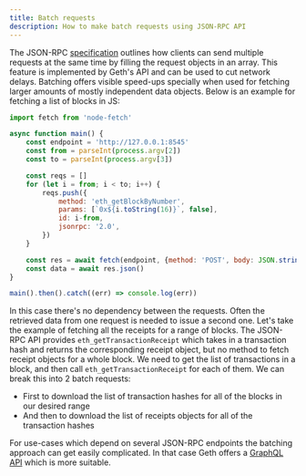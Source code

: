```yaml
---
title: Batch requests
description: How to make batch requests using JSON-RPC API
---
```


The JSON-RPC [specification](https://www.jsonrpc.org/specification#batch) outlines how clients can send multiple requests at the same time by filling the request objects in an array. This feature is implemented by Geth's API and can be used to cut network delays. Batching offers visible speed-ups specially when used for fetching larger amounts of mostly independent data objects. Below is an example for fetching a list of blocks in JS:

```javascript
import fetch from 'node-fetch'

async function main() {
    const endpoint = 'http://127.0.0.1:8545'
    const from = parseInt(process.argv[2])
    const to = parseInt(process.argv[3])

    const reqs = []
    for (let i = from; i < to; i++) {
        reqs.push({
            method: 'eth_getBlockByNumber',
            params: [`0x${i.toString(16)}`, false],
            id: i-from,
            jsonrpc: '2.0',
        })
    }

    const res = await fetch(endpoint, {method: 'POST', body: JSON.stringify(reqs), headers: {'Content-Type': 'application/json'}})
    const data = await res.json()
}

main().then().catch((err) => console.log(err))
```

In this case there's no dependency between the requests. Often the retrieved data from one request is needed to issue a second one. Let's take the example of fetching all the receipts for a range of blocks. The JSON-RPC API provides `eth_getTransactionReceipt` which takes in a transaction hash and returns the corresponding receipt object, but no method to fetch receipt objects for a whole block. We need to get the list of transactions in a block, and then call `eth_getTransactionReceipt` for each of them. We can break this into 2 batch requests:

- First to download the list of transaction hashes for all of the blocks in our desired range
- And then to download the list of receipts objects for all of the transaction hashes

For use-cases which depend on several JSON-RPC endpoints the batching approach can get easily complicated. In that case Geth offers a [GraphQL API](./graphql) which is more suitable.
